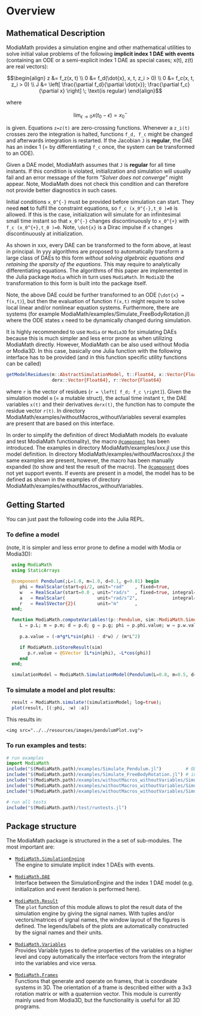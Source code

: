 # Overview

## Mathematical Description

ModiaMath provides a simulation engine and other mathematical utilities 
to solve initial value problems of the following **implicit index 1 DAE
with events** (containing an ODE or a semi-explicit index 1 DAE as special cases;
x(t), z(t) are real vectors):

```math
\begin{align}
 z &= f_z(x, t) \\
 0 &= f_d(\dot{x}, x, t, z_i > 0) \\
 0 &= f_c(x, t, z_i > 0) \\
 J &= \left[ \frac{\partial f_d}{\partial \dot{x}};  
             \frac{\partial f_c}{\partial x} \right] \; \text{is regular}
\end{align}
```

where

```math
\lim_{\epsilon \rightarrow 0} x(t_0 - \epsilon) = x_0^{-}
```

is given. Equations ``z=z(t)`` are zero-crossing functions. Whenever a ``z_i(t)`` crosses zero 
the integration is halted, functions ``f_d, f_c`` might be changed and 
afterwards integration is restarted. If the Jacobian ``J`` is **regular**,
the DAE has an index 1 (= by differentiating ``f_c`` once, the system can be transformed
to an ODE).

Given a DAE model, ModiaMath assumes that ``J`` is **regular** for all time instants.
If this condition is violated, initialization and simulation will usually fail and an error message of the
form *"Solver does not converge"* might appear. Note, ModiaMath does not check this condition and can therefore
not provide better diagnostics in such cases.

Initial conditions ``x_0^{-}`` must be provided before simulation can start. They need 
**not** to fulfil the constraint equations, so ``f_c (x_0^{-},t_0 )≠0`` is allowed.
If this is the case, initialization will simulate for an infinitesimal small time instant 
so that ``x_0^{-}`` changes discontinuously to ``x_0^{+}`` with ``f_c (x_0^{+},t_0 )=0``. 
Note, ``\dot{x}`` is a Dirac impulse if ``x`` changes discontinuously at initialization.

As shown in xxx, every DAE can be transformed to the form above, at least in principal.
In yyy algorithms are proposed to automatically transform a large class of DAEs to this
form *without solving algebraic equations and retaining the sparsity of the equations*. 
This may require to analytically differentiating equations. The algorithms of this paper are
implemented in the Julia package `Modia` which in turn uses `ModiaMath`.
In `Modia3D` the transformation to this form is built into the package itself.

Note, the above DAE could be further transformed to an ODE (``\dot{x} = f(x,t)``), but
then the evaluation of function ``f(x,t)`` might require to solve local linear and/or
nonlinear equation systems. Furthermore, there are systems 
(for example ModiaMath/examples/Simulate_FreeBodyRotation.jl) where the
ODE states ``x`` need to be dynamically changed during simulation.

It is highly recommended to use `Modia` or `Modia3D` for simulating DAEs because this is
much simpler and less error prone as when utilizing ModiaMath directly.
However, ModiaMath can be also used without Modia or Modia3D. In this case, basically
one Julia function with the following interface has to be provided
(and in this function specific utility functions can be called)

```julia
getModelResidues(m::AbstractSimulationModel, t::Float64, x::Vector{Float64},  
                 derx::Vector{Float64}, r::Vector{Float64}
```

where `r` is the vector of residues (``r = \left[ f_d; f_c \right]``). Given the 
simulation model `m` (= a mutable struct), the actual time instant `t`, the DAE variables
`x(t)` and their derivatives `derx(t)`, the function has to compute the residue vector `r(t)`.
In directory ModiaMath/examples/withoutMacros_withoutVariables several examples are present
that are based on this interface.

In order to simplify the definition of direct ModiaMath models (to evaluate and test ModiaMath 
functionality), the macro [`@component`](@ref) has been introduced.
The examples in directory ModiaMath/examples/xxx.jl use this model definition.
In directory ModiaMath/examples/withoutMacros/xxx.jl the same examples are present,
however, the macro has been manually expanded (to show and test the result of the macro).
The [`@component`](@ref) does not yet support events. If events are present in a model,
the model has to be defined as shown in the examples of directory
ModiaMath/examples/withoutMacros_withoutVariables.


## Getting Started

You can just past the following code into the Julia REPL.


### To define a model
(note, it is simpler and less error prone to define a model with Modia or Modia3D):

```julia
  using ModiaMath
  using StaticArrays

  @component Pendulum(;L=1.0, m=1.0, d=0.1, g=9.81) begin
     phi = RealScalar(start=pi/2, unit="rad"    , fixed=true,               numericType=ModiaMath.XD_EXP)
     w   = RealScalar(start=0.0 , unit="rad/s"  , fixed=true, integral=phi, numericType=ModiaMath.XD_EXP)
     a   = RealScalar(            unit="rad/s^2",             integral=w  , numericType=ModiaMath.DER_XD_EXP) 
     r   = RealSVector{2}(        unit="m"      ,                           numericType=ModiaMath.WC)
  end;

  function ModiaMath.computeVariables!(p::Pendulum, sim::ModiaMath.SimulationState)  
     L = p.L; m = p.m; d = p.d; g = p.g; phi = p.phi.value; w = p.w.value
   
     p.a.value = (-m*g*L*sin(phi) - d*w) / (m*L^2)

     if ModiaMath.isStoreResult(sim)
        p.r.value = @SVector [L*sin(phi), -L*cos(phi)]
     end
  end;

  simulationModel = ModiaMath.SimulationModel(Pendulum(L=0.8, m=0.5, d=0.2), stopTime=5.0);

```


### To simulate a model and plot results:

```julia
  result = ModiaMath.simulate!(simulationModel; log=true);
  plot(result, [(:phi, :w) :a])
```

This results in:

```@raw html
<img src="../../resources/images/pendulumPlot.svg">
```



### To run examples and tests:

```julia
# run examples
import ModiaMath
include("$(ModiaMath.path)/examples/Simulate_Pendulum.jl")         # ODE as index-0 DAE
include("$(ModiaMath.path)/examples/Simulate_FreeBodyRotation.jl") # index-1 DAE
include("$(ModiaMath.path)/examples/withoutMacros_withoutVariables/Simulate_PendulumDAE.jl") # index-3 DAE
include("$(ModiaMath.path)/examples/withoutMacros_withoutVariables/Simulate_SimpleStateEvents.jl")
include("$(ModiaMath.path)/examples/withoutMacros_withoutVariables/Simulate_BouncingBall.jl")

# run all tests
include("$(ModiaMath.path)/test/runtests.jl")
```


## Package structure

The ModiaMath package is structured in the a set of sub-modules. The most important are:

- [`ModiaMath.SimulationEngine`](@ref)\
  The engine to simulate implicit index 1 DAEs with events.

- [`ModiaMath.DAE`](@ref)\
  Interface between the SimulationEngine and the index 1 DAE model
  (e.g. initialization and event iteration is performed here).

- [`ModiaMath.Result`](@ref)\
  The `plot` function of this module allows to plot the result data of the simulation engine
  by giving the signal names. With tuples and/or vectors/matrices of signal names, the window
  layout of the figures is defined. The legends/labels of the plots are automatically constructed by
  the signal names and their units.

- [`ModiaMath.Variables`](@ref)\
  Provides Variable types to define properties of the variables on a higher level and copy
  automatically the interface vectors from the integrator into the variables and vice versa.

- [`ModiaMath.Frames`](@ref)\
  Functions that generate and operate on frames, that is coordinate systems in 3D.
  The orientation of a frame is described either with a 3x3 rotation matrix or with a 
  quaternion vector. This module is currently mainly used from Modia3D, but the functionality
  is useful for all 3D programs.




